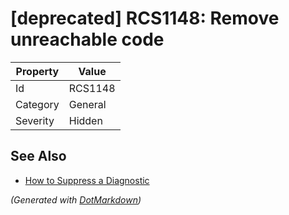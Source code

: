 # \[deprecated\] RCS1148: Remove unreachable code

| Property | Value   |
| -------- | ------- |
| Id       | RCS1148 |
| Category | General |
| Severity | Hidden  |

## See Also

* [How to Suppress a Diagnostic](../HowToConfigureAnalyzers.md#how-to-suppress-a-diagnostic)


*\(Generated with [DotMarkdown](http://github.com/JosefPihrt/DotMarkdown)\)*